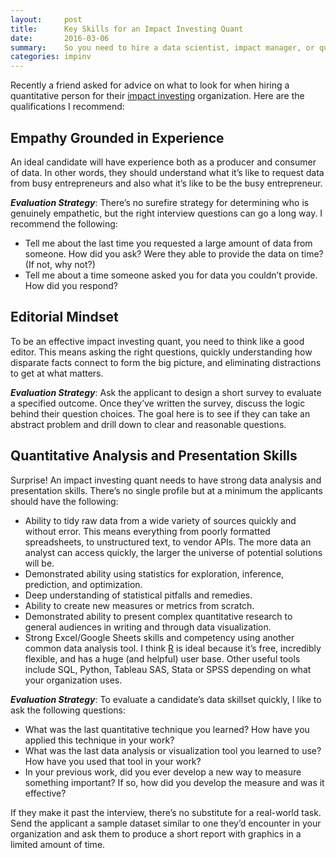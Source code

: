 ```yaml
---
layout:     post
title:      Key Skills for an Impact Investing Quant
date:       2016-03-06
summary:    So you need to hire a data scientist, impact manager, or quantitative analyst for your impact investing organization. Here’s how to find the right person.
categories: impinv
---
```


Recently a friend asked for advice on what to look for when hiring a quantitative person for their <a href = "https://thegiin.org/impact-investing" target = "_blank"> impact investing</a> organization. Here are the qualifications I recommend:


Empathy Grounded in Experience
---------------------------------

An ideal candidate will have experience both as a producer and consumer of data. In other words, they should understand what it’s like to request data from busy entrepreneurs and also what it’s like to be the busy entrepreneur. 

***Evaluation Strategy***: There’s no surefire strategy for determining who is genuinely empathetic, but the right interview questions can go a long way. I recommend the following: 

* Tell me about the last time you requested a large amount of data from someone. How did you ask? Were they able to provide the data on time? (If not, why not?) 
* Tell me about a time someone asked you for data you couldn’t provide. How did you respond?

Editorial Mindset
---------------------

To be an effective impact investing quant, you need to think like a good editor. This means asking the right questions, quickly understanding how disparate facts connect to form the big picture, and eliminating distractions to get at what matters. 

***Evaluation Strategy***: Ask the applicant to design a short survey to evaluate a specified outcome. Once they’ve written the survey, discuss the logic behind their question choices. The goal here is to see if they can take an abstract problem and drill down to clear and reasonable questions.

Quantitative Analysis and Presentation Skills
------------------------------------------------

Surprise! An impact investing quant needs to have strong data analysis and presentation skills. There’s no single profile but at a minimum the applicants should have the following: 

* Ability to tidy raw data from a wide variety of sources quickly and without error. This means everything from poorly formatted spreadsheets, to unstructured text, to vendor APIs. The more data an analyst can access quickly, the larger the universe of potential solutions will be. 
* Demonstrated ability using statistics for exploration, inference, prediction, and optimization. 
* Deep understanding of statistical pitfalls and remedies. 
* Ability to create new measures or metrics from scratch.
* Demonstrated ability to present complex quantitative research to general audiences in writing and through data visualization. 
* Strong Excel/Google Sheets skills and competency using another common data analysis tool. I think <a href = "https://www.r-project.org/" target = "_blank">R</a> is ideal because it’s free, incredibly flexible, and has a huge (and helpful) user base. Other useful tools include SQL, Python, Tableau SAS, Stata or SPSS depending on what your organization uses.

***Evaluation Strategy***: To evaluate a candidate’s data skillset quickly, I like to ask the following questions: 

* What was the last quantitative technique you learned? How have you applied this technique in your work?  
* What was the last data analysis or visualization tool you learned to use? How have you used that tool in your work? 
* In your previous work, did you ever develop a new way to measure something important? If so, how did you develop the measure and was it effective?

If they make it past the interview, there’s no substitute for a real-world task. Send the applicant a sample dataset similar to one they’d encounter in your organization and ask them to produce a short report with graphics in a limited amount of time. 



